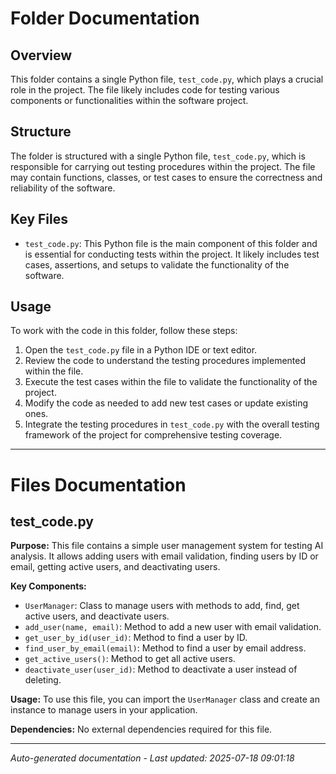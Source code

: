 # Folder Documentation

## Overview
This folder contains a single Python file, `test_code.py`, which plays a crucial role in the project. The file likely includes code for testing various components or functionalities within the software project.

## Structure
The folder is structured with a single Python file, `test_code.py`, which is responsible for carrying out testing procedures within the project. The file may contain functions, classes, or test cases to ensure the correctness and reliability of the software.

## Key Files
- `test_code.py`: This Python file is the main component of this folder and is essential for conducting tests within the project. It likely includes test cases, assertions, and setups to validate the functionality of the software.

## Usage
To work with the code in this folder, follow these steps:
1. Open the `test_code.py` file in a Python IDE or text editor.
2. Review the code to understand the testing procedures implemented within the file.
3. Execute the test cases within the file to validate the functionality of the project.
4. Modify the code as needed to add new test cases or update existing ones.
5. Integrate the testing procedures in `test_code.py` with the overall testing framework of the project for comprehensive testing coverage.

---

# Files Documentation

## test_code.py

**Purpose:** This file contains a simple user management system for testing AI analysis. It allows adding users with email validation, finding users by ID or email, getting active users, and deactivating users.

**Key Components:**
- `UserManager`: Class to manage users with methods to add, find, get active users, and deactivate users.
- `add_user(name, email)`: Method to add a new user with email validation.
- `get_user_by_id(user_id)`: Method to find a user by ID.
- `find_user_by_email(email)`: Method to find a user by email address.
- `get_active_users()`: Method to get all active users.
- `deactivate_user(user_id)`: Method to deactivate a user instead of deleting.

**Usage:** To use this file, you can import the `UserManager` class and create an instance to manage users in your application.

**Dependencies:** No external dependencies required for this file.

---
*Auto-generated documentation - Last updated: 2025-07-18 09:01:18*
